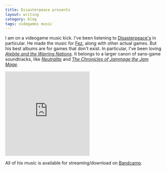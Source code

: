 ```yaml
---
title: Disasterpeace presents
layout: writing
category: blog
tags: videgames music
---
```

I am on a videogame music kick.
I've been listening to [Disasterpeace's][dp] in particular.
He made the music for [Fez][dp fez], along with other actual games.
But his best albums are for games that don't exist.
In particular, I've been loving [_Atebite and the Warring Nations_][dp atebite].
It belongs to a larger canon of sans-game soundtracks, like [_Neutralite_][dp neutralite] and [_The Chronicles of Jammage the Jam Mage_][dp jammage].

<iframe width="270" height="270" src="https://rd.io/i/QUg6ECJ5bxs/" frameborder="0"></iframe>

All of his music is available for streaming/download on [Bandcamp][dp bandcamp].

[dp]: http://disasterpeace.com/
[dp fez]: http://music.disasterpeace.com/album/fez-ost
[dp atebite]: http://music.disasterpeace.com/album/atebite-and-the-warring-nations
[dp neutralite]: http://music.disasterpeace.com/album/neutralite
[dp jammage]: http://music.disasterpeace.com/album/the-chronicles-of-jammage-the-jam-mage
[dp bandcamp]: http://disasterpeace.com/music